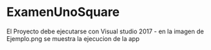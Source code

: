 # ExamenUnoSquare
El Proyecto debe ejecutarse con Visual studio 2017 - en la imagen de Ejemplo.png se muestra la ejecucion de la app

